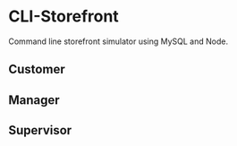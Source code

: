 # CLI-Storefront
Command line storefront simulator using MySQL and Node. 

## Customer

## Manager

## Supervisor
